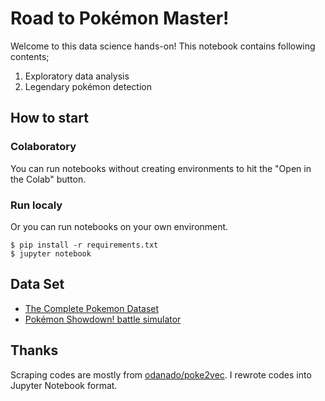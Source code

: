 # Road to Pokémon Master!

Welcome to this data science hands-on! This notebook contains following contents;

1. Exploratory data analysis
2. Legendary pokémon detection

## How to start

### Colaboratory

You can run notebooks without creating environments to hit the "Open in the Colab" button.

### Run localy

Or you can run notebooks on your own environment.

```
$ pip install -r requirements.txt
$ jupyter notebook
```

## Data Set

- [The Complete Pokemon Dataset](https://www.kaggle.com/rounakbanik/pokemon#pokemon.csv)
- [Pokémon Showdown! battle simulator](https://pokemonshowdown.com/)

## Thanks

Scraping codes are mostly from [odanado/poke2vec](https://github.com/odanado/poke2vec). I rewrote codes into Jupyter Notebook format.
